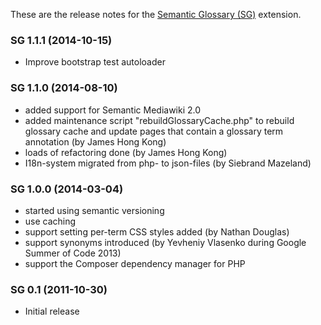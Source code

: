 These are the release notes for the [Semantic Glossary (SG)](https://www.mediawiki.org/wiki/Extension:Semantic_Glossary) extension.

### SG 1.1.1 (2014-10-15)

*  Improve bootstrap test autoloader


### SG 1.1.0 (2014-08-10)

* added support for Semantic Mediawiki 2.0
* added maintenance script "rebuildGlossaryCache.php" to rebuild glossary cache and update pages that contain a glossary term annotation (by James Hong Kong)
* loads of refactoring done (by James Hong Kong)
* I18n-system migrated from php- to json-files (by Siebrand Mazeland)


### SG 1.0.0 (2014-03-04)

* started using semantic versioning
* use caching
* support setting per-term CSS styles added (by Nathan Douglas)
* support synonyms introduced (by Yevheniy Vlasenko during Google Summer of Code 2013)
* support the Composer dependency manager for PHP


### SG 0.1 (2011-10-30)

* Initial release
